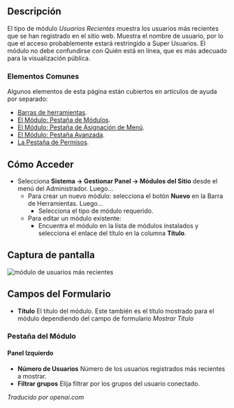 <!-- Filename: Help4.x:Site_Modules:_Latest_Users  / Display title: Modules : Derniers utilisateurs -->

## Descripción

El tipo de módulo *Usuarios Recientes* muestra los usuarios más recientes que se han registrado en el sitio web. Muestra el nombre de usuario, por lo que el acceso probablemente estará restringido a Super Usuarios. El módulo no debe confundirse con Quién está en línea, que es más adecuado para la visualización pública.

### Elementos Comunes

Algunos elementos de esta página están cubiertos en artículos de ayuda por separado:

* [Barras de herramientas](jdocmanual?article=help/common-elements/toolbars).
* [El Módulo: Pestaña de Módulos](jdocmanual?article=help/modules/modules-module-tab).
* [El Módulo: Pestaña de Asignación de Menú](jdocmanual?article=help/modules/modules-menu-assignment-tab).
* [El Módulo: Pestaña Avanzada](jdocmanual?article=help/modules/modules-advanced-tab).
* [La Pestaña de Permisos](jdocmanual?article=help/common-elements/edit-permissions).

## Cómo Acceder

- Selecciona **Sistema → Gestionar Panel → Módulos del Sitio** desde el
  menú del Administrador. Luego...
  - Para crear un nuevo módulo: selecciona el botón **Nuevo** en la Barra de Herramientas. Luego...
    - Selecciona el tipo de módulo requerido.
  - Para editar un módulo existente:
    - Encuentra el módulo en la lista de módulos instalados y selecciona el
      enlace del título en la columna **Título**.

## Captura de pantalla

![módulo de usuarios más recientes](../../../es/images/modules-site/modules-latest-users-module-tab.png)

## Campos del Formulario

- **Título** El título del módulo. Este también es el título 
  mostrado para el módulo dependiendo del campo de formulario *Mostrar Título*

### Pestaña del Módulo

#### Panel Izquierdo

- **Número de Usuarios** Número de los usuarios registrados más recientes a mostrar.
- **Filtrar grupos** Elija filtrar por los grupos del usuario conectado.

*Traducido por openai.com*

